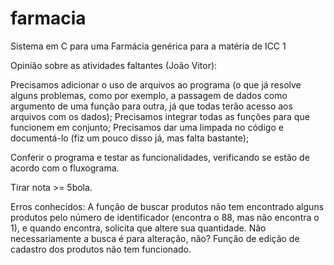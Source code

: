 ﻿# farmacia
Sistema em C para uma Farmácia genérica para a matéria de ICC 1

Opinião sobre as atividades faltantes (João Vitor):

Precisamos adicionar o uso de arquivos ao programa (o que já resolve alguns problemas, como por exemplo, a passagem de dados como argumento de uma função para outra, já que todas terão acesso aos arquivos com os dados);
Precisamos integrar todas as funções para que funcionem em conjunto;
Precisamos dar uma limpada no código e documentá-lo (fiz um pouco disso já, mas falta bastante);

Conferir o programa e testar as funcionalidades, verificando se estão de acordo com o fluxograma.

Tirar nota >= 5bola.

Erros conhecidos: 
A função de buscar produtos não tem encontrado alguns produtos pelo número de identificador (encontra o 88, mas não encontra o 1), e quando encontra, solicita que altere sua quantidade. Não necessariamente a busca é para alteração, não?
Função de edição de cadastro dos produtos não tem funcionado.